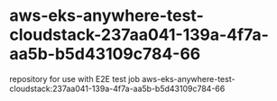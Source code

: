 # aws-eks-anywhere-test-cloudstack-237aa041-139a-4f7a-aa5b-b5d43109c784-66
repository for use with E2E test job aws-eks-anywhere-test-cloudstack:237aa041-139a-4f7a-aa5b-b5d43109c784-66
